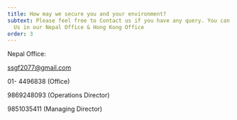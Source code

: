 ```yaml
---
title: How may we secure you and your environment?
subtext: Please feel free to Contact us if you have any query. You can contact
  Us in our Nepal Office & Hong Kong Office
order: 3
---
```

Nepal Office:

ssgf2077@gmail.com

01- 4496838 (Office)

9869248093 (Operations Director)

9851035411 (Managing Director)